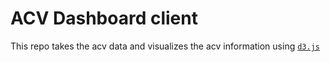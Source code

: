 # ACV Dashboard client

This repo takes the acv data and visualizes the acv information using [`d3.js`](https://d3js.org/)



